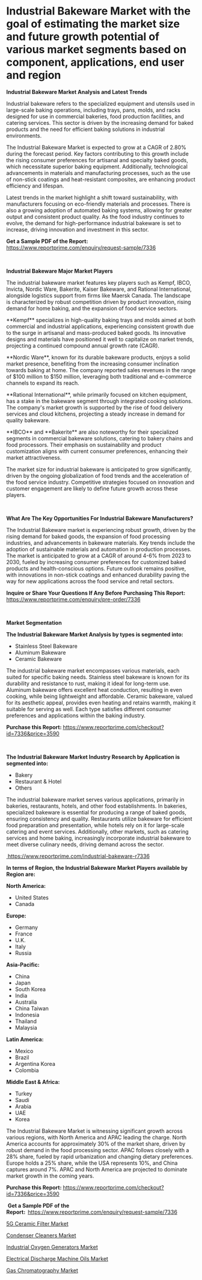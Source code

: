 <p><h1>Industrial Bakeware Market with the goal of estimating the market size and future growth potential of various market segments based on component, applications, end user and region</h1></p><p><strong>Industrial Bakeware Market Analysis and Latest Trends</strong></p>
<p><p>Industrial bakeware refers to the specialized equipment and utensils used in large-scale baking operations, including trays, pans, molds, and racks designed for use in commercial bakeries, food production facilities, and catering services. This sector is driven by the increasing demand for baked products and the need for efficient baking solutions in industrial environments.</p><p>The Industrial Bakeware Market is expected to grow at a CAGR of 2.80% during the forecast period. Key factors contributing to this growth include the rising consumer preferences for artisanal and specialty baked goods, which necessitate superior baking equipment. Additionally, technological advancements in materials and manufacturing processes, such as the use of non-stick coatings and heat-resistant composites, are enhancing product efficiency and lifespan.</p><p>Latest trends in the market highlight a shift toward sustainability, with manufacturers focusing on eco-friendly materials and processes. There is also a growing adoption of automated baking systems, allowing for greater output and consistent product quality. As the food industry continues to evolve, the demand for high-performance industrial bakeware is set to increase, driving innovation and investment in this sector.</p></p>
<p><strong>Get a Sample PDF of the Report:&nbsp;</strong> <a href="https://www.reportprime.com/enquiry/request-sample/7336">https://www.reportprime.com/enquiry/request-sample/7336</a></p>
<p>&nbsp;</p>
<p><strong>Industrial Bakeware Major Market Players</strong></p>
<p><p>The industrial bakeware market features key players such as Kempf, IBCO, Invicta, Nordic Ware, Bakerite, Kaiser Bakeware, and Rational International, alongside logistics support from firms like Maersk Canada. The landscape is characterized by robust competition driven by product innovation, rising demand for home baking, and the expansion of food service sectors.</p><p>**Kempf** specializes in high-quality baking trays and molds aimed at both commercial and industrial applications, experiencing consistent growth due to the surge in artisanal and mass-produced baked goods. Its innovative designs and materials have positioned it well to capitalize on market trends, projecting a continued compound annual growth rate (CAGR).</p><p>**Nordic Ware**, known for its durable bakeware products, enjoys a solid market presence, benefiting from the increasing consumer inclination towards baking at home. The company reported sales revenues in the range of $100 million to $150 million, leveraging both traditional and e-commerce channels to expand its reach.</p><p>**Rational International**, while primarily focused on kitchen equipment, has a stake in the bakeware segment through integrated cooking solutions. The company's market growth is supported by the rise of food delivery services and cloud kitchens, projecting a steady increase in demand for quality bakeware.</p><p>**IBCO** and **Bakerite** are also noteworthy for their specialized segments in commercial bakeware solutions, catering to bakery chains and food processors. Their emphasis on sustainability and product customization aligns with current consumer preferences, enhancing their market attractiveness.</p><p>The market size for industrial bakeware is anticipated to grow significantly, driven by the ongoing globalization of food trends and the acceleration of the food service industry. Competitive strategies focused on innovation and customer engagement are likely to define future growth across these players.</p></p>
<p>&nbsp;</p>
<p><strong>What Are The Key Opportunities For Industrial Bakeware Manufacturers?</strong></p>
<p><p>The Industrial Bakeware market is experiencing robust growth, driven by the rising demand for baked goods, the expansion of food processing industries, and advancements in bakeware materials. Key trends include the adoption of sustainable materials and automation in production processes. The market is anticipated to grow at a CAGR of around 4-6% from 2023 to 2030, fueled by increasing consumer preferences for customized baked products and health-conscious options. Future outlook remains positive, with innovations in non-stick coatings and enhanced durability paving the way for new applications across the food service and retail sectors.</p></p>
<p><strong>Inquire or Share Your Questions If Any Before Purchasing This Report:</strong> <a href="https://www.reportprime.com/enquiry/pre-order/7336">https://www.reportprime.com/enquiry/pre-order/7336</a></p>
<p>&nbsp;</p>
<p><strong>Market Segmentation</strong></p>
<p><strong>The Industrial Bakeware Market Analysis by types is segmented into:</strong></p>
<p><ul><li>Stainless Steel Bakeware</li><li>Aluminum Bakeware</li><li>Ceramic Bakeware</li></ul></p>
<p><p>The industrial bakeware market encompasses various materials, each suited for specific baking needs. Stainless steel bakeware is known for its durability and resistance to rust, making it ideal for long-term use. Aluminum bakeware offers excellent heat conduction, resulting in even cooking, while being lightweight and affordable. Ceramic bakeware, valued for its aesthetic appeal, provides even heating and retains warmth, making it suitable for serving as well. Each type satisfies different consumer preferences and applications within the baking industry.</p></p>
<p><strong>Purchase this Report:&nbsp;</strong><a href="https://www.reportprime.com/checkout?id=7336&price=3590">https://www.reportprime.com/checkout?id=7336&price=3590</a></p>
<p>&nbsp;</p>
<p><strong>The Industrial Bakeware Market Industry Research by Application is segmented into:</strong></p>
<p><ul><li>Bakery</li><li>Restaurant & Hotel</li><li>Others</li></ul></p>
<p><p>The industrial bakeware market serves various applications, primarily in bakeries, restaurants, hotels, and other food establishments. In bakeries, specialized bakeware is essential for producing a range of baked goods, ensuring consistency and quality. Restaurants utilize bakeware for efficient food preparation and presentation, while hotels rely on it for large-scale catering and event services. Additionally, other markets, such as catering services and home baking, increasingly incorporate industrial bakeware to meet diverse culinary needs, driving demand across the sector.</p></p>
<p><a href="https://www.reportprime.com/industrial-bakeware-r7336">&nbsp;https://www.reportprime.com/industrial-bakeware-r7336</a></p>
<p><strong>In terms of Region, the Industrial Bakeware Market Players available by Region are:</strong></p>
<p>
    <p> <strong> North America: </strong>
        <ul>
            <li>United States</li>
            <li>Canada</li>
        </ul>
        </p> 
    <p> <strong> Europe: </strong>
        <ul>
            <li>Germany</li>
            <li>France</li>
            <li>U.K.</li>
            <li>Italy</li>
            <li>Russia</li>
        </ul>
        </p> 
    <p> <strong> Asia-Pacific: </strong>
        <ul>
            <li>China</li>
            <li>Japan</li>
            <li>South Korea</li>
            <li>India</li>
            <li>Australia</li>
            <li>China Taiwan</li>
            <li>Indonesia</li>
            <li>Thailand</li>
            <li>Malaysia</li>
        </ul>
        </p> 
    <p> <strong> Latin America: </strong>
        <ul>
            <li>Mexico</li>
            <li>Brazil</li>
            <li>Argentina Korea</li>
            <li>Colombia</li>
        </ul>
        </p> 
    <p> <strong> Middle East & Africa: </strong>
        <ul>
            <li>Turkey</li>
            <li>Saudi</li>
            <li>Arabia</li>
            <li>UAE</li>
            <li>Korea</li>
        </ul>
    </p>
    </p>
<p><p>The Industrial Bakeware Market is witnessing significant growth across various regions, with North America and APAC leading the charge. North America accounts for approximately 30% of the market share, driven by robust demand in the food processing sector. APAC follows closely with a 28% share, fueled by rapid urbanization and changing dietary preferences. Europe holds a 25% share, while the USA represents 10%, and China captures around 7%. APAC and North America are projected to dominate market growth in the coming years.</p></p>
<p><strong>Purchase this Report: </strong><a href="https://www.reportprime.com/checkout?id=7336&price=3590">https://www.reportprime.com/checkout?id=7336&price=3590</a></p>
<p>&nbsp;<strong>Get a Sample PDF of the Report:&nbsp;&nbsp;</strong><a href="https://www.reportprime.com/enquiry/request-sample/7336">https://www.reportprime.com/enquiry/request-sample/7336</a></p>
<p><strong></strong></p>
<p><p><a href="https://medium.com/@ruhinayunsa/exploring-5g-ceramic-filter-market-dynamics-global-trends-and-future-growth-prospects-2024-2031-084042e66ec3">5G Ceramic Filter Market</a></p><p><a href="https://issuu.com/reportprime-2/docs/condenser-cleaners-market-size-2030_1660b828f362ca">Condenser Cleaners Market</a></p><p><a href="https://github.com/NargisHussain75/Market-Research-Report-List-1/blob/main/industrial-oxygen-generators-market.md">Industrial Oxygen Generators Market</a></p><p><a href="https://issuu.com/reportprime-2/docs/electrical-discharge-machine-oils-m_47903db8eab713">Electrical Discharge Machine Oils Market</a></p><p><a href="https://medium.com/@danibram100_64069/future-of-gas-chromatography-market-global-market-forecast-and-market-trends-2024-2031-cbf735276add">Gas Chromatography Market</a></p></p>